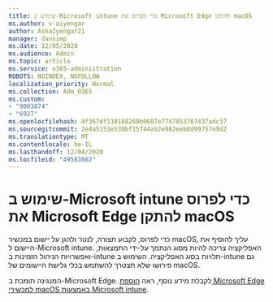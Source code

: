 ```yaml
---
title: שימוש ב-Microsoft intune כדי לפרוס את Microsoft Edge להתקן macOS
ms.author: v-aiyengar
author: AshaIyengar21
manager: dansimp
ms.date: 12/05/2020
ms.audience: Admin
ms.topic: article
ms.service: o365-administration
ROBOTS: NOINDEX, NOFOLLOW
localization_priority: Normal
ms.collection: Adm_O365
ms.custom:
- "9003874"
- "6927"
ms.openlocfilehash: 4f367df110168260b0607e7747853767437adc37
ms.sourcegitcommit: 2e4a5153e530bf15744a52e982eeb0d99757e9d2
ms.translationtype: MT
ms.contentlocale: he-IL
ms.lasthandoff: 12/04/2020
ms.locfileid: "49583602"
---
```

# <a name="use-microsoft-intune-to-deploy-microsoft-edge-to-a-macos-device"></a>שימוש ב-Microsoft intune כדי לפרוס את Microsoft Edge להתקן macOS

כדי לפרוס, לקבוע תצורה, לנטר ולהגן על יישום במכשיר macOS, עליך להוסיף את היישום ל-Microsoft intune. האפליקציה צריכה להיות מסוג הנתמך על-ידי התמצאות, ואפשרויות הניהול הזמינות ב-intune תלויות בסוג האפליקציה. השימוש ב-intune גם פירושו שלא תצטרך להשתמש בכלי גלישת היישומים של macOS.

המנגינה תומכת ב-Microsoft Edge. לקבלת מידע נוסף, ראה [הוספת Microsoft Edge למכשירי macOS באמצעות Microsoft intune](https://go.microsoft.com/fwlink/?linkid=2134949).